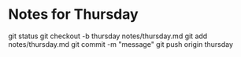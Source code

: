 # Notes for Thursday

git status
git checkout -b thursday
notes/thursday.md
git add notes/thursday.md
git commit -m "message"
git push origin thursday
